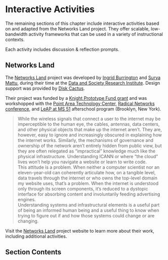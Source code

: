 # Interactive Activities

The remaining sections of this chapter include interactive activities based on and adapted from the Networks Land project. They offer scalable, low-bandwidth activity frameworks that can be used in a variety of instructional contexts.

Each activity includes discussion & reflection prompts.

## Networks Land

The [Networks Land](http://networks.land/) project was developed by [Ingrid Burrington](http://lifewinning.com/) and [Surya Mattu](http://suryamattu.com/), during their time at the [Data and Society Research Institute](http://datasociety.net/). Design support was provided by [Disk Cactus](http://diskcact.us/). 

Their project was funded by a [Knight Prototype Fund grant](http://www.knightfoundation.org/grants/201551262/) and was workshopped with the [Point Area Technology Center](http://arenatechcenter.org/), [Radical Networks conference](http://radicalnetworks.org/), and [LeAP at MS 51](http://leapnyc.org/) afterschool program (Brooklyn, New York).

<blockquote>While the wireless signals that connect a user to the internet may be imperceptible to the human eye, the cables, antennas, data centers, and other physical objects that make up the internet aren’t. They are, however, easy to ignore and increasingly obscured in explaining how the internet works. Similarly, the mechanisms of governance and ownership of the network aren’t entirely hidden from public view, but they are often relegated as “impractical” knowledge much like the physical infrastructure. Understanding ICANN or where “the cloud” lives won’t help you navigate a website or learn to write code.
<br>
This attitude is a problem. When neither a computer scientist nor an eleven-year-old can coherently articulate how, on a tangible level, data travels through the internet or who owns the top-level domain my website uses, that’s a problem. When the internet is understood only through its screen components, it’s reduced to a dystopic interface for absorbing content and involuntarily feeding advertising engines.
<br>
Understanding systems and infrastructural elements is a useful part of being an informed human being and a useful thing to know when trying to figure out if and how those systems could change or are changing.</blockquote>

Visit the [Networks Land](http://networks.land/) project website to learn more about their work, including additional activities.

## <i class="fa-solid fa-list-ol" aria-hidden="true"></i> Section Contents

```{tableofcontents}
```